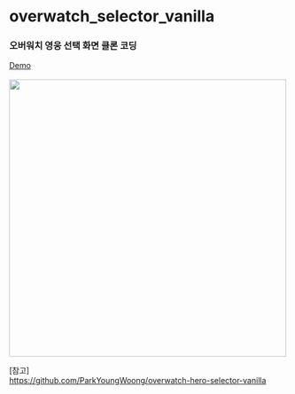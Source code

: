# overwatch_selector_vanilla
<h3> 오버워치 영웅 선택 화면 클론 코딩 </h3>
<body>
<a href="https://soa-lee.github.io/overwatch_selector_vanilla/">Demo</a> 
<br>
<br>
<img src = "https://user-images.githubusercontent.com/67897318/143770057-5d3e43ff-ca0c-42a9-a62a-c803a0187fbf.PNG" width="auto" height="500"> 
</body>

[참고] <br>
https://github.com/ParkYoungWoong/overwatch-hero-selector-vanilla
